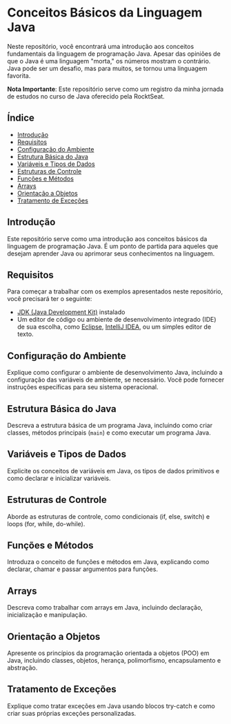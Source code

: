 # Conceitos Básicos da Linguagem Java

Neste repositório, você encontrará uma introdução aos conceitos fundamentais da linguagem de programação Java. Apesar das opiniões de que o Java é uma linguagem "morta," os números mostram o contrário. Java pode ser um desafio, mas para muitos, se tornou uma linguagem favorita.

**Nota Importante**: Este repositório serve como um registro da minha jornada de estudos no curso de Java oferecido pela RocktSeat.

## Índice

- [Introdução](#introdução)
- [Requisitos](#requisitos)
- [Configuração do Ambiente](#configuração-do-ambiente)
- [Estrutura Básica do Java](#estrutura-básica-do-java)
- [Variáveis e Tipos de Dados](#variáveis-e-tipos-de-dados)
- [Estruturas de Controle](#estruturas-de-controle)
- [Funções e Métodos](#funções-e-métodos)
- [Arrays](#arrays)
- [Orientação a Objetos](#orientação-a-objetos)
- [Tratamento de Exceções](#tratamento-de-exceções)
## Introdução

Este repositório serve como uma introdução aos conceitos básicos da linguagem de programação Java. É um ponto de partida para aqueles que desejam aprender Java ou aprimorar seus conhecimentos na linguagem.

## Requisitos

Para começar a trabalhar com os exemplos apresentados neste repositório, você precisará ter o seguinte:

- [JDK (Java Development Kit)](https://www.oracle.com/java/technologies/javase-downloads.html) instalado
- Um editor de código ou ambiente de desenvolvimento integrado (IDE) de sua escolha, como [Eclipse](https://www.eclipse.org/downloads/), [IntelliJ IDEA](https://www.jetbrains.com/idea/download/), ou um simples editor de texto.

## Configuração do Ambiente

Explique como configurar o ambiente de desenvolvimento Java, incluindo a configuração das variáveis de ambiente, se necessário. Você pode fornecer instruções específicas para seu sistema operacional.

## Estrutura Básica do Java

Descreva a estrutura básica de um programa Java, incluindo como criar classes, métodos principais (`main`) e como executar um programa Java.

## Variáveis e Tipos de Dados

Explicite os conceitos de variáveis em Java, os tipos de dados primitivos e como declarar e inicializar variáveis.

## Estruturas de Controle

Aborde as estruturas de controle, como condicionais (if, else, switch) e loops (for, while, do-while).

## Funções e Métodos

Introduza o conceito de funções e métodos em Java, explicando como declarar, chamar e passar argumentos para funções.

## Arrays

Descreva como trabalhar com arrays em Java, incluindo declaração, inicialização e manipulação.

## Orientação a Objetos

Apresente os princípios da programação orientada a objetos (POO) em Java, incluindo classes, objetos, herança, polimorfismo, encapsulamento e abstração.

## Tratamento de Exceções

Explique como tratar exceções em Java usando blocos try-catch e como criar suas próprias exceções personalizadas.
